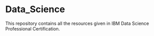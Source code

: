 # Data_Science

This repository contains all the resources  given  in IBM Data Science Professional Certification.


